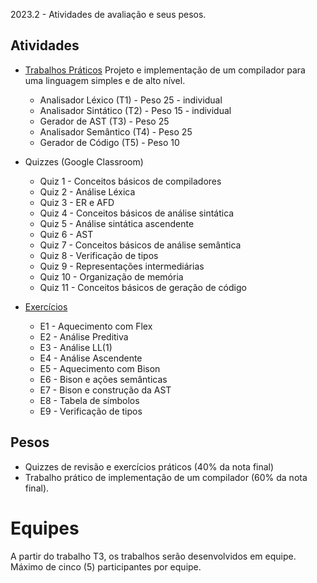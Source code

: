 2023.2 - Atividades de avaliação e seus pesos. 

## Atividades

* [Trabalhos Práticos](https://github.com/MATA61-IC-UFBA/mata61-ic-ufba-trabalhos)
Projeto e implementação de um compilador para uma linguagem simples e de alto nível.
   * Analisador Léxico (T1) - Peso 25 - individual
   * Analisador Sintático (T2) - Peso 15 - individual
   * Gerador de AST (T3) - Peso 25
   * Analisador Semântico (T4) - Peso 25
   * Gerador de Código (T5) - Peso 10

* Quizzes (Google Classroom)
   * Quiz 1 - Conceitos básicos de compiladores
   * Quiz 2 - Análise Léxica
   * Quiz 3 - ER e AFD
   * Quiz 4 - Conceitos básicos de análise sintática
   * Quiz 5 - Análise sintática ascendente
   * Quiz 6 - AST
   * Quiz 7 - Conceitos básicos de análise semântica
   * Quiz 8 - Verificação de tipos
   * Quiz 9 - Representações intermediárias
   * Quiz 10 - Organização de memória
   * Quiz 11 - Conceitos básicos de geração de código


* [Exercícios](https://github.com/MATA61-IC-UFBA/mata61-ic-ufba-exercicios)
  * E1 - Aquecimento com Flex
  * E2 - Análise Preditiva
  * E3 - Análise LL(1)
  * E4 - Análise Ascendente
  * E5 - Aquecimento com Bison
  * E6 - Bison e ações semânticas
  * E7 - Bison e construção da AST
  * E8 - Tabela de símbolos
  * E9 - Verificação de tipos

## Pesos

* Quizzes de revisão e exercícios práticos (40% da nota final)
* Trabalho prático de implementação de um compilador (60% da nota final). 

# Equipes

A partir do trabalho T3, os trabalhos serão desenvolvidos em equipe. 
Máximo de cinco (5) participantes por equipe.


